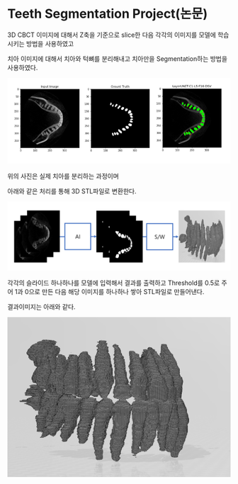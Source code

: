 # Teeth Segmentation Project(논문)

3D CBCT 이미지에 대해서 Z축을 기준으로 slice한 다음 각각의 이미지를 모델에 학습시키는 방법을 사용하였고

치아 이미지에 대해서 치아와 턱뼈를 분리해내고 치아만을 Segmentation하는 방법을 사용하였다.

![1](./img/2.png)

위의 사진은 실제 치아를 분리하는 과정이며

아래와 같은 처리를 통해 3D STL파일로 변환한다.

![2](./img/1.PNG)

각각의 슬라이드 하나하나를 모델에 입력해서 결과를 출력하고 Threshold를 0.5로 주어 1과 0으로 만든 다음 해당 이미지를 하나하나 쌓아 STL파일로 만들어낸다.

결과이미지는 아래와 같다.

![3](./img/3.PNG)
